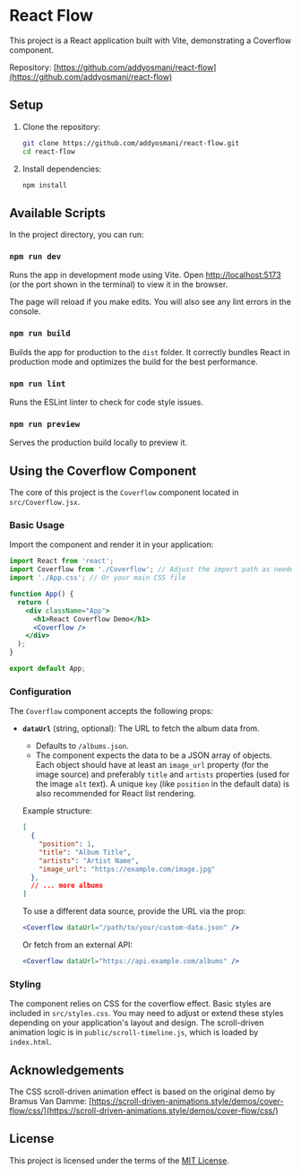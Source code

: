 # React Flow

This project is a React application built with Vite, demonstrating a Coverflow component.

Repository: [https://github.com/addyosmani/react-flow](https://github.com/addyosmani/react-flow)

## Setup

1.  Clone the repository:
    ```bash
    git clone https://github.com/addyosmani/react-flow.git
    cd react-flow
    ```
2.  Install dependencies:
    ```bash
    npm install
    ```

## Available Scripts

In the project directory, you can run:

### `npm run dev`

Runs the app in development mode using Vite.
Open [http://localhost:5173](http://localhost:5173) (or the port shown in the terminal) to view it in the browser.

The page will reload if you make edits.
You will also see any lint errors in the console.

### `npm run build`

Builds the app for production to the `dist` folder.
It correctly bundles React in production mode and optimizes the build for the best performance.

### `npm run lint`

Runs the ESLint linter to check for code style issues.

### `npm run preview`

Serves the production build locally to preview it.

## Using the Coverflow Component

The core of this project is the `Coverflow` component located in `src/Coverflow.jsx`.

### Basic Usage

Import the component and render it in your application:

```jsx
import React from 'react';
import Coverflow from './Coverflow'; // Adjust the import path as needed
import './App.css'; // Or your main CSS file

function App() {
  return (
    <div className="App">
      <h1>React Coverflow Demo</h1>
      <Coverflow />
    </div>
  );
}

export default App;
```

### Configuration

The `Coverflow` component accepts the following props:

*   **`dataUrl`** (string, optional): The URL to fetch the album data from.
    *   Defaults to `/albums.json`.
    *   The component expects the data to be a JSON array of objects. Each object should have at least an `image_url` property (for the image source) and preferably `title` and `artists` properties (used for the image `alt` text). A unique `key` (like `position` in the default data) is also recommended for React list rendering.

    Example structure:
    ```json
    [
      {
        "position": 1,
        "title": "Album Title",
        "artists": "Artist Name",
        "image_url": "https://example.com/image.jpg"
      },
      // ... more albums
    ]
    ```

    To use a different data source, provide the URL via the prop:

    ```jsx
    <Coverflow dataUrl="/path/to/your/custom-data.json" />
    ```

    Or fetch from an external API:

    ```jsx
    <Coverflow dataUrl="https://api.example.com/albums" />
    ```

### Styling

The component relies on CSS for the coverflow effect. Basic styles are included in `src/styles.css`. You may need to adjust or extend these styles depending on your application's layout and design. The scroll-driven animation logic is in `public/scroll-timeline.js`, which is loaded by `index.html`.

## Acknowledgements

The CSS scroll-driven animation effect is based on the original demo by Bramus Van Damme:
[https://scroll-driven-animations.style/demos/cover-flow/css/](https://scroll-driven-animations.style/demos/cover-flow/css/)

## License

This project is licensed under the terms of the [MIT License](LICENSE.md).
